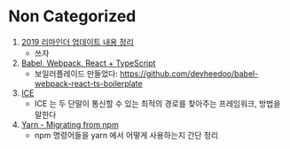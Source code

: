 # Non Categorized

1. [2019 리마인더 업데이트 내용 정리](https://ios.gadgethacks.com/news/15-awesome-reminders-features-ios-13-thatll-make-you-actually-want-use-app-0198506/)
   - 쓰자
2. [Babel, Webpack, React + TypeScript](https://medium.com/@francesco.agnoletto/how-to-set-up-typescript-with-babel-and-webpack-6fba1b6e72d5)
   - 보일러플레이드 만들었다: https://github.com/devheedoo/babel-webpack-react-ts-boilerplate
3. [ICE](https://brunch.co.kr/@linecard/156)
   - ICE 는 두 단말이 통신할 수 있는 최적의 경로를 찾아주는 프레임워크, 방법을 말한다
4. [Yarn - Migrating from npm](https://yarnpkg.com/en/docs/migrating-from-npm#toc-cli-commands-comparison)
   - npm 명령어들을 yarn 에서 어떻게 사용하는지 간단 정리


